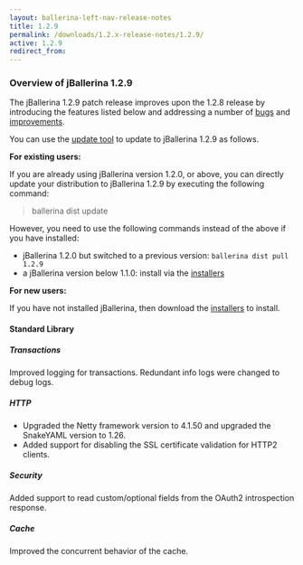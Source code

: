 ```yaml
---
layout: ballerina-left-nav-release-notes
title: 1.2.9 
permalink: /downloads/1.2.x-release-notes/1.2.9/
active: 1.2.9
redirect_from: 
---
```


### Overview of jBallerina 1.2.9

The jBallerina 1.2.9 patch release improves upon the 1.2.8 release by introducing the features listed below and addressing a number of [bugs](https://github.com/ballerina-platform/ballerina-lang/issues?q=is%3Aissue+milestone%3A%22Ballerina+1.2.9%22+label%3AType%2FBug+is%3Aclosed) and [improvements](https://github.com/ballerina-platform/ballerina-lang/issues?q=is%3Aissue+milestone%3A%22Ballerina+1.2.9%22+is%3Aclosed+label%3AType%2FImprovement).

You can use the [update tool](/learn/keeping-ballerina-up-to-date/) to update to jBallerina 1.2.9 as follows.

**For existing users:**

If you are already using jBallerina version 1.2.0, or above, you can directly update your distribution to jBallerina 1.2.9 by executing the following command:

> ballerina dist update

However, you need to use the following commands instead of the above if you have installed:

- jBallerina 1.2.0 but switched to a previous version: `ballerina dist pull 1.2.9`
- a jBallerina version below 1.1.0: install via the [installers](/downloads/)

**For new users:**

If you have not installed jBallerina, then download the [installers](/downloads/) to install.

#### Standard Library

##### Transactions

Improved logging for transactions. Redundant info logs were changed to debug logs.

##### HTTP

- Upgraded the Netty framework version to 4.1.50 and upgraded the SnakeYAML version to 1.26.
- Added support for disabling the SSL certificate validation for HTTP2 clients.

##### Security

Added support to read custom/optional fields from the OAuth2 introspection response.

##### Cache

Improved the concurrent behavior of the cache.

